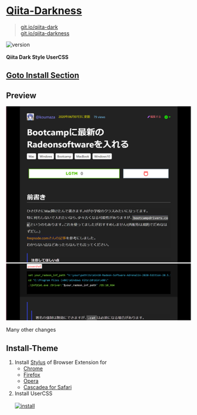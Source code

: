 # [Qiita-Darkness](https://git.io/qiita-dark)
>[git.io/qiita-dark](https://git.io/qiita-dark)
<br>[git.io/qiita-darkness](https://git.io/qiita-darkness)

![version](https://img.shields.io/badge/version-1.x.x-blue)
<br><br>
**Qiita Dark Style UserCSS**
## [__Goto Install Section__](#Install-Theme)
## Preview
<img width="600px" src="https://raw.githubusercontent.com/koumaza/Qiita-Darkness/master/image/qiita-darkness_item-preview.png" >
<img width="600px" src="https://raw.githubusercontent.com/koumaza/Qiita-Darkness/master/image/qiita-darkness_code-preview.png" >

Many other changes
## Install-Theme
1. Install [Stylus](https://add0n.com/stylus.html) of Browser Extension for
    - [Chrome](https://chrome.google.com/webstore/detail/stylus/clngdbkpkpeebahjckkjfobafhncgmne)
    - [Firefox](https://addons.mozilla.org/en-US/firefox/addon/styl-us/)
    - [Opera](https://addons.opera.com/en-US/extensions/details/stylus/)
    - [Cascadea for Safari](https://cascadea.app/)
2. Install UserCSS
  <br><br>[![install](https://img.shields.io/badge/install-v1.x.x-green)](https://raw.githubusercontent.com/koumaza/Qiita-Darkness/master/qiita-darkness.user.css)
